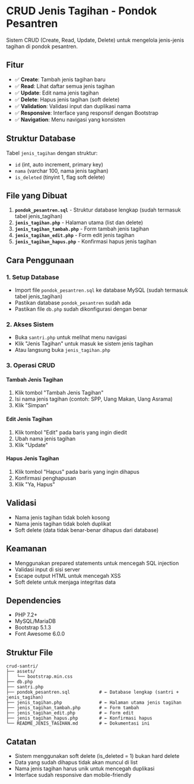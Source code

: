 # CRUD Jenis Tagihan - Pondok Pesantren

Sistem CRUD (Create, Read, Update, Delete) untuk mengelola jenis-jenis tagihan di pondok pesantren.

## Fitur

- ✅ **Create**: Tambah jenis tagihan baru
- ✅ **Read**: Lihat daftar semua jenis tagihan
- ✅ **Update**: Edit nama jenis tagihan
- ✅ **Delete**: Hapus jenis tagihan (soft delete)
- ✅ **Validation**: Validasi input dan duplikasi nama
- ✅ **Responsive**: Interface yang responsif dengan Bootstrap
- ✅ **Navigation**: Menu navigasi yang konsisten

## Struktur Database

Tabel `jenis_tagihan` dengan struktur:
- `id` (int, auto increment, primary key)
- `nama` (varchar 100, nama jenis tagihan)
- `is_deleted` (tinyint 1, flag soft delete)

## File yang Dibuat

1. **`pondok_pesantren.sql`** - Struktur database lengkap (sudah termasuk tabel jenis_tagihan)
2. **`jenis_tagihan.php`** - Halaman utama (list dan delete)
3. **`jenis_tagihan_tambah.php`** - Form tambah jenis tagihan
4. **`jenis_tagihan_edit.php`** - Form edit jenis tagihan
5. **`jenis_tagihan_hapus.php`** - Konfirmasi hapus jenis tagihan

## Cara Penggunaan

### 1. Setup Database
- Import file `pondok_pesantren.sql` ke database MySQL (sudah termasuk tabel jenis_tagihan)
- Pastikan database `pondok_pesantren` sudah ada
- Pastikan file `db.php` sudah dikonfigurasi dengan benar

### 2. Akses Sistem
- Buka `santri.php` untuk melihat menu navigasi
- Klik "Jenis Tagihan" untuk masuk ke sistem jenis tagihan
- Atau langsung buka `jenis_tagihan.php`

### 3. Operasi CRUD

#### Tambah Jenis Tagihan
1. Klik tombol "Tambah Jenis Tagihan"
2. Isi nama jenis tagihan (contoh: SPP, Uang Makan, Uang Asrama)
3. Klik "Simpan"

#### Edit Jenis Tagihan
1. Klik tombol "Edit" pada baris yang ingin diedit
2. Ubah nama jenis tagihan
3. Klik "Update"

#### Hapus Jenis Tagihan
1. Klik tombol "Hapus" pada baris yang ingin dihapus
2. Konfirmasi penghapusan
3. Klik "Ya, Hapus"

## Validasi

- Nama jenis tagihan tidak boleh kosong
- Nama jenis tagihan tidak boleh duplikat
- Soft delete (data tidak benar-benar dihapus dari database)

## Keamanan

- Menggunakan prepared statements untuk mencegah SQL injection
- Validasi input di sisi server
- Escape output HTML untuk mencegah XSS
- Soft delete untuk menjaga integritas data

## Dependencies

- PHP 7.2+
- MySQL/MariaDB
- Bootstrap 5.1.3
- Font Awesome 6.0.0

## Struktur File

```
crud-santri/
├── assets/
│   └── bootstrap.min.css
├── db.php
├── santri.php
├── pondok_pesantren.sql           # ← Database lengkap (santri + jenis_tagihan)
├── jenis_tagihan.php              # ← Halaman utama jenis tagihan
├── jenis_tagihan_tambah.php       # ← Form tambah
├── jenis_tagihan_edit.php         # ← Form edit
├── jenis_tagihan_hapus.php        # ← Konfirmasi hapus
└── README_JENIS_TAGIHAN.md        # ← Dokumentasi ini
```

## Catatan

- Sistem menggunakan soft delete (is_deleted = 1) bukan hard delete
- Data yang sudah dihapus tidak akan muncul di list
- Nama jenis tagihan harus unik untuk mencegah duplikasi
- Interface sudah responsive dan mobile-friendly 